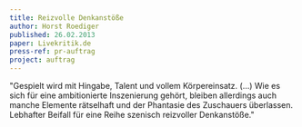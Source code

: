 ```yaml
---
title: Reizvolle Denkanstöße
author: Horst Roediger
published: 26.02.2013
paper: Livekritik.de
press-ref: pr-auftrag
project: auftrag
---
```


"Gespielt wird mit Hingabe, Talent und vollem Körpereinsatz. (…) Wie es sich für eine ambitionierte Inszenierung gehört, bleiben allerdings auch manche Elemente rätselhaft und der Phantasie des Zuschauers überlassen. Lebhafter Beifall für eine Reihe szenisch reizvoller Denkanstöße."

